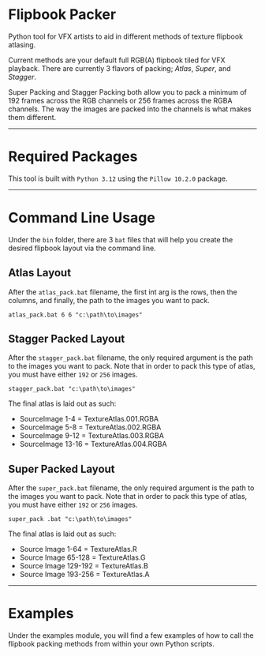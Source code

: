 Flipbook Packer
===

Python tool for VFX artists to aid in different methods of texture flipbook atlasing.

Current methods are your default full RGB(A) flipbook tiled for VFX playback. There are currently 3 flavors of packing; _Atlas_, _Super_, and _Stagger_.

Super Packing and Stagger Packing both allow you to pack a minimum of 192 frames across the RGB channels or 256 frames across the RGBA channels. The way the images are packed into the channels is what makes them different.

---

# Required Packages

This tool is built with `Python 3.12` using the `Pillow 10.2.0` package.

---

# Command Line Usage

Under the `bin` folder, there are 3 `bat` files that will help you create the desired flipbook layout via the command line.

## Atlas Layout

After the `atlas_pack.bat` filename, the first int arg is the rows, then the columns, and finally, the path to the images you want to pack.

    atlas_pack.bat 6 6 "c:\path\to\images"

## Stagger Packed Layout

After the `stagger_pack.bat` filename, the only required argument is the path to the images you want to pack. Note that in order to pack this type of atlas, you must have either `192` or `256` images.

    stagger_pack.bat "c:\path\to\images"

The final atlas is laid out as such:

- SourceImage 1-4   = TextureAtlas.001.RGBA
- SourceImage 5-8   = TextureAtlas.002.RGBA
- SourceImage 9-12  = TextureAtlas.003.RGBA
- SourceImage 13-16 = TextureAtlas.004.RGBA

## Super Packed Layout

After the `super_pack.bat` filename, the only required argument is the path to the images you want to pack. Note that in order to pack this type of atlas, you must have either `192` or `256` images.

    super_pack .bat "c:\path\to\images"

The final atlas is laid out as such:

- Source Image 1-64    = TextureAtlas.R
- Source Image 65-128  = TextureAtlas.G
- Source Image 129-192 = TextureAtlas.B
- Source Image 193-256 = TextureAtlas.A

---

# Examples

Under the examples module, you will find a few examples of how to call the flipbook packing methods from within your own Python scripts.
